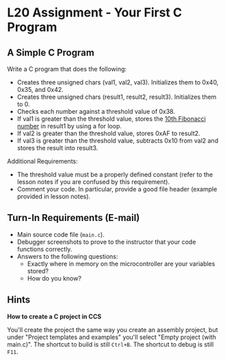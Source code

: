 # L20 Assignment - Your First C Program

## A Simple C Program

Write a C program that does the following:

- Creates three unsigned chars (val1, val2, val3).  Initializes them to 0x40, 0x35, and 0x42.
- Creates three unsigned chars (result1, result2, result3).  Initializes them to 0.
- Checks each number against a threshold value of 0x38.
- If val1 is greater than the threshold value, stores the [10th Fibonacci number](http://en.wikipedia.org/wiki/Fibonacci_number) in result1 by using a for loop.
- If val2 is greater than the threshold value, stores 0xAF to result2.
- If val3 is greater than the threshold value, subtracts 0x10 from val2 and stores the result into result3.

Additional Requirements:

- The threshold value must be a properly defined constant (refer to the lesson notes if you are confused by this requirement).
- Comment your code.  In particular, provide a good file header (example provided in lesson notes).

## Turn-In Requirements (E-mail)

- Main source code file (`main.c`).
- Debugger screenshots to prove to the instructor that your code functions correctly.
- Answers to the following questions:
    - Exactly where in memory on the microcontroller are your variables stored?
    - How do you know?

## Hints

**How to create a C project in CCS**

You'll create the project the same way you create an assembly project, but under "Project templates and examples" you'll select "Empty project (with main.c)".  The shortcut to build is still `Ctrl+B`.  The shortcut to debug is still `F11`.
